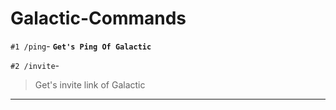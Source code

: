 # Galactic-Commands

`#1 /ping`-
**```Get's Ping Of Galactic```**

`#2 /invite`-
> Get's invite link of Galactic
_________________________________________________________________________________________________________________________________________________________________________
